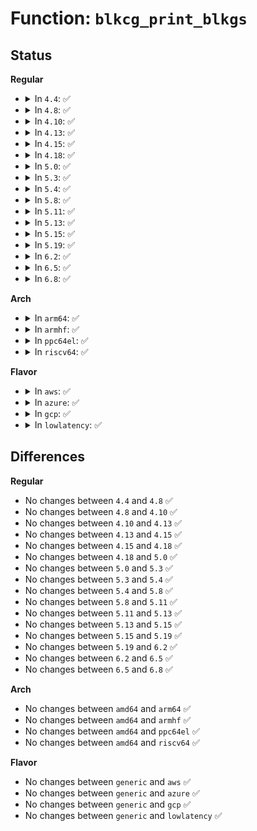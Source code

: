 # Function: <code>blkcg_print_blkgs</code>

## Status
<b>Regular</b>
<ul>
<li>
<details>
<summary>In <code>4.4</code>: ✅</summary>

```c
void blkcg_print_blkgs(struct seq_file *sf, struct blkcg *blkcg, u64 (*prfill)(struct seq_file *, struct blkg_policy_data *, int), const struct blkcg_policy *pol, int data, bool show_total);
```

**Collision:** Unique Global

**Inline:** No

**Transformation:** False

**Instances:**

```
In block/blk-cgroup.c (ffffffff813d8640)
Location: block/blk-cgroup.c:495
Inline: False
Direct callers:
  - block/blk-cgroup.c:blkg_print_stat_bytes
  - block/blk-cgroup.c:blkg_print_stat_ios
  - block/blk-cgroup.c:blkg_print_stat_bytes_recursive
  - block/blk-cgroup.c:blkg_print_stat_ios_recursive
  - block/blk-throttle.c:tg_print_conf_uint
  - block/blk-throttle.c:tg_print_conf_u64
  - block/blk-throttle.c:tg_print_max
  - block/cfq-iosched.c:cfqg_print_rwstat_recursive
  - block/cfq-iosched.c:cfqg_print_stat_sectors_recursive
  - block/cfq-iosched.c:cfqg_print_stat_recursive
  - block/cfq-iosched.c:cfqg_print_rwstat
  - block/cfq-iosched.c:cfqg_print_stat_sectors
  - block/cfq-iosched.c:cfqg_print_stat
  - block/cfq-iosched.c:cfqg_print_weight_device
  - block/cfq-iosched.c:cfqg_print_leaf_weight_device
  - block/cfq-iosched.c:cfq_print_weight_on_dfl
```
**Symbols:**

```
ffffffff813d8640-ffffffff813d871b: blkcg_print_blkgs (STB_GLOBAL)
```
</details>
</li>
<li>
<details>
<summary>In <code>4.8</code>: ✅</summary>

```c
void blkcg_print_blkgs(struct seq_file *sf, struct blkcg *blkcg, u64 (*prfill)(struct seq_file *, struct blkg_policy_data *, int), const struct blkcg_policy *pol, int data, bool show_total);
```

**Collision:** Unique Global

**Inline:** No

**Transformation:** False

**Instances:**

```
In block/blk-cgroup.c (ffffffff8141e380)
Location: block/blk-cgroup.c:495
Inline: False
Direct callers:
  - block/blk-cgroup.c:blkg_print_stat_ios_recursive
  - block/blk-cgroup.c:blkg_print_stat_bytes_recursive
  - block/blk-cgroup.c:blkg_print_stat_ios
  - block/blk-cgroup.c:blkg_print_stat_bytes
  - block/blk-throttle.c:tg_print_max
  - block/blk-throttle.c:tg_print_conf_uint
  - block/blk-throttle.c:tg_print_conf_u64
  - block/cfq-iosched.c:cfq_print_weight_on_dfl
  - block/cfq-iosched.c:cfqg_print_stat_sectors_recursive
  - block/cfq-iosched.c:cfqg_print_stat_sectors
  - block/cfq-iosched.c:cfqg_print_rwstat_recursive
  - block/cfq-iosched.c:cfqg_print_stat_recursive
  - block/cfq-iosched.c:cfqg_print_rwstat
  - block/cfq-iosched.c:cfqg_print_stat
  - block/cfq-iosched.c:cfqg_print_leaf_weight_device
  - block/cfq-iosched.c:cfqg_print_weight_device
```
**Symbols:**

```
ffffffff8141e380-ffffffff8141e454: blkcg_print_blkgs (STB_GLOBAL)
```
</details>
</li>
<li>
<details>
<summary>In <code>4.10</code>: ✅</summary>

```c
void blkcg_print_blkgs(struct seq_file *sf, struct blkcg *blkcg, u64 (*prfill)(struct seq_file *, struct blkg_policy_data *, int), const struct blkcg_policy *pol, int data, bool show_total);
```

**Collision:** Unique Global

**Inline:** No

**Transformation:** False

**Instances:**

```
In block/blk-cgroup.c (ffffffff81439940)
Location: block/blk-cgroup.c:496
Inline: False
Direct callers:
  - block/blk-cgroup.c:blkg_print_stat_ios_recursive
  - block/blk-cgroup.c:blkg_print_stat_bytes_recursive
  - block/blk-cgroup.c:blkg_print_stat_ios
  - block/blk-cgroup.c:blkg_print_stat_bytes
  - block/blk-throttle.c:tg_print_max
  - block/blk-throttle.c:tg_print_conf_uint
  - block/blk-throttle.c:tg_print_conf_u64
  - block/cfq-iosched.c:cfq_print_weight_on_dfl
  - block/cfq-iosched.c:cfqg_print_stat_sectors_recursive
  - block/cfq-iosched.c:cfqg_print_stat_sectors
  - block/cfq-iosched.c:cfqg_print_rwstat_recursive
  - block/cfq-iosched.c:cfqg_print_stat_recursive
  - block/cfq-iosched.c:cfqg_print_rwstat
  - block/cfq-iosched.c:cfqg_print_stat
  - block/cfq-iosched.c:cfqg_print_leaf_weight_device
  - block/cfq-iosched.c:cfqg_print_weight_device
```
**Symbols:**

```
ffffffff81439940-ffffffff81439a14: blkcg_print_blkgs (STB_GLOBAL)
```
</details>
</li>
<li>
<details>
<summary>In <code>4.13</code>: ✅</summary>

```c
void blkcg_print_blkgs(struct seq_file *sf, struct blkcg *blkcg, u64 (*prfill)(struct seq_file *, struct blkg_policy_data *, int), const struct blkcg_policy *pol, int data, bool show_total);
```

**Collision:** Unique Global

**Inline:** No

**Transformation:** False

**Instances:**

```
In block/blk-cgroup.c (ffffffff814470d0)
Location: block/blk-cgroup.c:497
Inline: False
Direct callers:
  - block/blk-cgroup.c:blkg_print_stat_ios_recursive
  - block/blk-cgroup.c:blkg_print_stat_bytes_recursive
  - block/blk-cgroup.c:blkg_print_stat_ios
  - block/blk-cgroup.c:blkg_print_stat_bytes
  - block/blk-throttle.c:tg_print_limit
  - block/blk-throttle.c:tg_print_conf_uint
  - block/blk-throttle.c:tg_print_conf_u64
  - block/cfq-iosched.c:cfq_print_weight_on_dfl
  - block/cfq-iosched.c:cfqg_print_stat_sectors_recursive
  - block/cfq-iosched.c:cfqg_print_stat_sectors
  - block/cfq-iosched.c:cfqg_print_rwstat_recursive
  - block/cfq-iosched.c:cfqg_print_stat_recursive
  - block/cfq-iosched.c:cfqg_print_rwstat
  - block/cfq-iosched.c:cfqg_print_stat
  - block/cfq-iosched.c:cfqg_print_leaf_weight_device
  - block/cfq-iosched.c:cfqg_print_weight_device
```
**Symbols:**

```
ffffffff814470d0-ffffffff8144718c: blkcg_print_blkgs (STB_GLOBAL)
```
</details>
</li>
<li>
<details>
<summary>In <code>4.15</code>: ✅</summary>

```c
void blkcg_print_blkgs(struct seq_file *sf, struct blkcg *blkcg, u64 (*prfill)(struct seq_file *, struct blkg_policy_data *, int), const struct blkcg_policy *pol, int data, bool show_total);
```

**Collision:** Unique Global

**Inline:** No

**Transformation:** False

**Instances:**

```
In block/blk-cgroup.c (ffffffff81473cb0)
Location: block/blk-cgroup.c:497
Inline: False
Direct callers:
  - block/blk-cgroup.c:blkg_print_stat_ios_recursive
  - block/blk-cgroup.c:blkg_print_stat_bytes_recursive
  - block/blk-cgroup.c:blkg_print_stat_ios
  - block/blk-cgroup.c:blkg_print_stat_bytes
  - block/blk-throttle.c:tg_print_limit
  - block/blk-throttle.c:tg_print_conf_uint
  - block/blk-throttle.c:tg_print_conf_u64
  - block/cfq-iosched.c:cfq_print_weight_on_dfl
  - block/cfq-iosched.c:cfqg_print_stat_sectors_recursive
  - block/cfq-iosched.c:cfqg_print_stat_sectors
  - block/cfq-iosched.c:cfqg_print_rwstat_recursive
  - block/cfq-iosched.c:cfqg_print_stat_recursive
  - block/cfq-iosched.c:cfqg_print_rwstat
  - block/cfq-iosched.c:cfqg_print_stat
  - block/cfq-iosched.c:cfqg_print_leaf_weight_device
  - block/cfq-iosched.c:cfqg_print_weight_device
```
**Symbols:**

```
ffffffff81473cb0-ffffffff81473d6e: blkcg_print_blkgs (STB_GLOBAL)
```
</details>
</li>
<li>
<details>
<summary>In <code>4.18</code>: ✅</summary>

```c
void blkcg_print_blkgs(struct seq_file *sf, struct blkcg *blkcg, u64 (*prfill)(struct seq_file *, struct blkg_policy_data *, int), const struct blkcg_policy *pol, int data, bool show_total);
```

**Collision:** Unique Global

**Inline:** No

**Transformation:** False

**Instances:**

```
In block/blk-cgroup.c (ffffffff814a8190)
Location: block/blk-cgroup.c:508
Inline: False
Direct callers:
  - block/blk-cgroup.c:blkg_print_stat_ios_recursive
  - block/blk-cgroup.c:blkg_print_stat_bytes_recursive
  - block/blk-cgroup.c:blkg_print_stat_ios
  - block/blk-cgroup.c:blkg_print_stat_bytes
  - block/blk-throttle.c:tg_print_limit
  - block/blk-throttle.c:tg_print_conf_uint
  - block/blk-throttle.c:tg_print_conf_u64
  - block/cfq-iosched.c:cfq_print_weight_on_dfl
  - block/cfq-iosched.c:cfqg_print_stat_sectors_recursive
  - block/cfq-iosched.c:cfqg_print_stat_sectors
  - block/cfq-iosched.c:cfqg_print_rwstat_recursive
  - block/cfq-iosched.c:cfqg_print_stat_recursive
  - block/cfq-iosched.c:cfqg_print_rwstat
  - block/cfq-iosched.c:cfqg_print_stat
  - block/cfq-iosched.c:cfqg_print_leaf_weight_device
  - block/cfq-iosched.c:cfqg_print_weight_device
```
**Symbols:**

```
ffffffff814a8190-ffffffff814a825d: blkcg_print_blkgs (STB_GLOBAL)
```
</details>
</li>
<li>
<details>
<summary>In <code>5.0</code>: ✅</summary>

```c
void blkcg_print_blkgs(struct seq_file *sf, struct blkcg *blkcg, u64 (*prfill)(struct seq_file *, struct blkg_policy_data *, int), const struct blkcg_policy *pol, int data, bool show_total);
```

**Collision:** Unique Global

**Inline:** No

**Transformation:** False

**Instances:**

```
In block/blk-cgroup.c (ffffffff814c1d30)
Location: block/blk-cgroup.c:499
Inline: False
Direct callers:
  - block/blk-cgroup.c:blkg_print_stat_ios_recursive
  - block/blk-cgroup.c:blkg_print_stat_bytes_recursive
  - block/blk-cgroup.c:blkg_print_stat_ios
  - block/blk-cgroup.c:blkg_print_stat_bytes
  - block/blk-throttle.c:tg_print_limit
  - block/blk-throttle.c:tg_print_conf_uint
  - block/blk-throttle.c:tg_print_conf_u64
```
**Symbols:**

```
ffffffff814c1d30-ffffffff814c1e0f: blkcg_print_blkgs (STB_GLOBAL)
```
</details>
</li>
<li>
<details>
<summary>In <code>5.3</code>: ✅</summary>

```c
void blkcg_print_blkgs(struct seq_file *sf, struct blkcg *blkcg, u64 (*prfill)(struct seq_file *, struct blkg_policy_data *, int), const struct blkcg_policy *pol, int data, bool show_total);
```

**Collision:** Unique Global

**Inline:** No

**Transformation:** False

**Instances:**

```
In block/blk-cgroup.c (ffffffff814f0450)
Location: block/blk-cgroup.c:520
Inline: False
Direct callers:
  - block/blk-cgroup.c:blkg_print_stat_ios_recursive
  - block/blk-cgroup.c:blkg_print_stat_bytes_recursive
  - block/blk-cgroup.c:blkg_print_stat_ios
  - block/blk-cgroup.c:blkg_print_stat_bytes
  - block/blk-throttle.c:tg_print_limit
  - block/blk-throttle.c:tg_print_conf_uint
  - block/blk-throttle.c:tg_print_conf_u64
```
**Symbols:**

```
ffffffff814f0450-ffffffff814f053e: blkcg_print_blkgs (STB_GLOBAL)
```
</details>
</li>
<li>
<details>
<summary>In <code>5.4</code>: ✅</summary>

```c
void blkcg_print_blkgs(struct seq_file *sf, struct blkcg *blkcg, u64 (*prfill)(struct seq_file *, struct blkg_policy_data *, int), const struct blkcg_policy *pol, int data, bool show_total);
```

**Collision:** Unique Global

**Inline:** No

**Transformation:** False

**Instances:**

```
In block/blk-cgroup.c (ffffffff815098f0)
Location: block/blk-cgroup.c:520
Inline: False
Direct callers:
  - block/blk-cgroup.c:blkg_print_stat_ios_recursive
  - block/blk-cgroup.c:blkg_print_stat_bytes_recursive
  - block/blk-cgroup.c:blkg_print_stat_ios
  - block/blk-cgroup.c:blkg_print_stat_bytes
  - block/blk-throttle.c:tg_print_limit
  - block/blk-throttle.c:tg_print_conf_uint
  - block/blk-throttle.c:tg_print_conf_u64
  - block/blk-iocost.c:ioc_cost_model_show
  - block/blk-iocost.c:ioc_qos_show
  - block/blk-iocost.c:ioc_weight_show
```
**Symbols:**

```
ffffffff815098f0-ffffffff815099d8: blkcg_print_blkgs (STB_GLOBAL)
```
</details>
</li>
<li>
<details>
<summary>In <code>5.8</code>: ✅</summary>

```c
void blkcg_print_blkgs(struct seq_file *sf, struct blkcg *blkcg, u64 (*prfill)(struct seq_file *, struct blkg_policy_data *, int), const struct blkcg_policy *pol, int data, bool show_total);
```

**Collision:** Unique Global

**Inline:** No

**Transformation:** False

**Instances:**

```
In block/blk-cgroup.c (ffffffff8156a930)
Location: block/blk-cgroup.c:521
Inline: False
Direct callers:
  - block/blk-throttle.c:tg_print_limit
  - block/blk-throttle.c:tg_print_rwstat_recursive
  - block/blk-throttle.c:tg_print_rwstat
  - block/blk-throttle.c:tg_print_conf_uint
  - block/blk-throttle.c:tg_print_conf_u64
  - block/blk-iocost.c:ioc_cost_model_show
  - block/blk-iocost.c:ioc_qos_show
  - block/blk-iocost.c:ioc_weight_show
```
**Symbols:**

```
ffffffff8156a930-ffffffff8156aa06: blkcg_print_blkgs (STB_GLOBAL)
```
</details>
</li>
<li>
<details>
<summary>In <code>5.11</code>: ✅</summary>

```c
void blkcg_print_blkgs(struct seq_file *sf, struct blkcg *blkcg, u64 (*prfill)(struct seq_file *, struct blkg_policy_data *, int), const struct blkcg_policy *pol, int data, bool show_total);
```

**Collision:** Unique Global

**Inline:** No

**Transformation:** False

**Instances:**

```
In block/blk-cgroup.c (ffffffff81585380)
Location: block/blk-cgroup.c:502
Inline: False
Direct callers:
  - block/blk-throttle.c:tg_print_limit
  - block/blk-throttle.c:tg_print_rwstat_recursive
  - block/blk-throttle.c:tg_print_rwstat
  - block/blk-throttle.c:tg_print_conf_uint
  - block/blk-throttle.c:tg_print_conf_u64
  - block/blk-iocost.c:ioc_cost_model_show
  - block/blk-iocost.c:ioc_qos_show
  - block/blk-iocost.c:ioc_weight_show
```
**Symbols:**

```
ffffffff81585380-ffffffff8158545b: blkcg_print_blkgs (STB_GLOBAL)
```
</details>
</li>
<li>
<details>
<summary>In <code>5.13</code>: ✅</summary>

```c
void blkcg_print_blkgs(struct seq_file *sf, struct blkcg *blkcg, u64 (*prfill)(struct seq_file *, struct blkg_policy_data *, int), const struct blkcg_policy *pol, int data, bool show_total);
```

**Collision:** Unique Global

**Inline:** No

**Transformation:** False

**Instances:**

```
In block/blk-cgroup.c (ffffffff8158bf30)
Location: block/blk-cgroup.c:500
Inline: False
Direct callers:
  - block/blk-throttle.c:tg_print_limit
  - block/blk-throttle.c:tg_print_rwstat_recursive
  - block/blk-throttle.c:tg_print_rwstat
  - block/blk-throttle.c:tg_print_conf_uint
  - block/blk-throttle.c:tg_print_conf_u64
  - block/blk-iocost.c:ioc_cost_model_show
  - block/blk-iocost.c:ioc_qos_show
  - block/blk-iocost.c:ioc_weight_show
```
**Symbols:**

```
ffffffff8158bf30-ffffffff8158c00b: blkcg_print_blkgs (STB_GLOBAL)
```
</details>
</li>
<li>
<details>
<summary>In <code>5.15</code>: ✅</summary>

```c
void blkcg_print_blkgs(struct seq_file *sf, struct blkcg *blkcg, u64 (*prfill)(struct seq_file *, struct blkg_policy_data *, int), const struct blkcg_policy *pol, int data, bool show_total);
```

**Collision:** Unique Global

**Inline:** No

**Transformation:** False

**Instances:**

```
In block/blk-cgroup.c (ffffffff815f1720)
Location: block/blk-cgroup.c:515
Inline: False
Direct callers:
  - block/blk-throttle.c:tg_print_limit
  - block/blk-throttle.c:tg_print_rwstat_recursive
  - block/blk-throttle.c:tg_print_rwstat
  - block/blk-throttle.c:tg_print_conf_uint
  - block/blk-throttle.c:tg_print_conf_u64
  - block/blk-iocost.c:ioc_cost_model_show
  - block/blk-iocost.c:ioc_qos_show
  - block/blk-iocost.c:ioc_weight_show
```
**Symbols:**

```
ffffffff815f1720-ffffffff815f181a: blkcg_print_blkgs (STB_GLOBAL)
```
</details>
</li>
<li>
<details>
<summary>In <code>5.19</code>: ✅</summary>

```c
void blkcg_print_blkgs(struct seq_file *sf, struct blkcg *blkcg, u64 (*prfill)(struct seq_file *, struct blkg_policy_data *, int), const struct blkcg_policy *pol, int data, bool show_total);
```

**Collision:** Unique Global

**Inline:** No

**Transformation:** False

**Instances:**

```
In block/blk-cgroup.c (ffffffff816a2770)
Location: block/blk-cgroup.c:576
Inline: False
Direct callers:
  - block/blk-throttle.c:tg_print_limit
  - block/blk-throttle.c:tg_print_rwstat_recursive
  - block/blk-throttle.c:tg_print_rwstat
  - block/blk-throttle.c:tg_print_conf_uint
  - block/blk-throttle.c:tg_print_conf_u64
  - block/blk-iocost.c:ioc_cost_model_show
  - block/blk-iocost.c:ioc_qos_show
  - block/blk-iocost.c:ioc_weight_show
```
**Symbols:**

```
ffffffff816a2770-ffffffff816a2891: blkcg_print_blkgs (STB_GLOBAL)
```
</details>
</li>
<li>
<details>
<summary>In <code>6.2</code>: ✅</summary>

```c
void blkcg_print_blkgs(struct seq_file *sf, struct blkcg *blkcg, u64 (*prfill)(struct seq_file *, struct blkg_policy_data *, int), const struct blkcg_policy *pol, int data, bool show_total);
```

**Collision:** Unique Global

**Inline:** No

**Transformation:** False

**Instances:**

```
In block/blk-cgroup.c (ffffffff8175fe80)
Location: block/blk-cgroup.c:585
Inline: False
Direct callers:
  - block/blk-throttle.c:tg_print_limit
  - block/blk-throttle.c:tg_print_rwstat_recursive
  - block/blk-throttle.c:tg_print_rwstat
  - block/blk-throttle.c:tg_print_conf_uint
  - block/blk-throttle.c:tg_print_conf_u64
  - block/blk-iocost.c:ioc_cost_model_show
  - block/blk-iocost.c:ioc_qos_show
  - block/blk-iocost.c:ioc_weight_show
```
**Symbols:**

```
ffffffff8175fe80-ffffffff8175ff9b: blkcg_print_blkgs (STB_GLOBAL)
```
</details>
</li>
<li>
<details>
<summary>In <code>6.5</code>: ✅</summary>

```c
void blkcg_print_blkgs(struct seq_file *sf, struct blkcg *blkcg, u64 (*prfill)(struct seq_file *, struct blkg_policy_data *, int), const struct blkcg_policy *pol, int data, bool show_total);
```

**Collision:** Unique Global

**Inline:** No

**Transformation:** False

**Instances:**

```
In block/blk-cgroup.c (ffffffff8179ee50)
Location: block/blk-cgroup.c:675
Inline: False
Direct callers:
  - block/blk-throttle.c:tg_print_limit
  - block/blk-throttle.c:tg_print_rwstat_recursive
  - block/blk-throttle.c:tg_print_rwstat
  - block/blk-throttle.c:tg_print_conf_uint
  - block/blk-throttle.c:tg_print_conf_u64
  - block/blk-iocost.c:ioc_cost_model_show
  - block/blk-iocost.c:ioc_qos_show
  - block/blk-iocost.c:ioc_weight_show
```
**Symbols:**

```
ffffffff8179ee50-ffffffff8179ef71: blkcg_print_blkgs (STB_GLOBAL)
```
</details>
</li>
<li>
<details>
<summary>In <code>6.8</code>: ✅</summary>

```c
void blkcg_print_blkgs(struct seq_file *sf, struct blkcg *blkcg, u64 (*prfill)(struct seq_file *, struct blkg_policy_data *, int), const struct blkcg_policy *pol, int data, bool show_total);
```

**Collision:** Unique Global

**Inline:** No

**Transformation:** False

**Instances:**

```
In block/blk-cgroup.c (ffffffff817e2930)
Location: block/blk-cgroup.c:688
Inline: False
Direct callers:
  - block/blk-throttle.c:tg_print_limit
  - block/blk-throttle.c:tg_print_rwstat_recursive
  - block/blk-throttle.c:tg_print_rwstat
  - block/blk-throttle.c:tg_print_conf_uint
  - block/blk-throttle.c:tg_print_conf_u64
  - block/blk-iocost.c:ioc_cost_model_show
  - block/blk-iocost.c:ioc_qos_show
  - block/blk-iocost.c:ioc_weight_show
```
**Symbols:**

```
ffffffff817e2930-ffffffff817e2a4b: blkcg_print_blkgs (STB_GLOBAL)
```
</details>
</li>
</ul>
<b>Arch</b>
<ul>
<li>
<details>
<summary>In <code>arm64</code>: ✅</summary>

```c
void blkcg_print_blkgs(struct seq_file *sf, struct blkcg *blkcg, u64 (*prfill)(struct seq_file *, struct blkg_policy_data *, int), const struct blkcg_policy *pol, int data, bool show_total);
```

**Collision:** Unique Global

**Inline:** No

**Transformation:** False

**Instances:**

```
In block/blk-cgroup.c (ffff80001060c678)
Location: block/blk-cgroup.c:520
Inline: False
Direct callers:
  - block/blk-cgroup.c:blkg_print_stat_ios_recursive
  - block/blk-cgroup.c:blkg_print_stat_bytes_recursive
  - block/blk-cgroup.c:blkg_print_stat_ios
  - block/blk-cgroup.c:blkg_print_stat_bytes
  - block/blk-throttle.c:tg_print_limit
  - block/blk-throttle.c:tg_print_conf_uint
  - block/blk-throttle.c:tg_print_conf_u64
  - block/blk-iocost.c:ioc_cost_model_show
  - block/blk-iocost.c:ioc_qos_show
  - block/blk-iocost.c:ioc_weight_show
```
**Symbols:**

```
ffff80001060c678-ffff80001060c7f4: blkcg_print_blkgs (STB_GLOBAL)
```
</details>
</li>
<li>
<details>
<summary>In <code>armhf</code>: ✅</summary>

```c
void blkcg_print_blkgs(struct seq_file *sf, struct blkcg *blkcg, u64 (*prfill)(struct seq_file *, struct blkg_policy_data *, int), const struct blkcg_policy *pol, int data, bool show_total);
```

**Collision:** Unique Global

**Inline:** No

**Transformation:** False

**Instances:**

```
In block/blk-cgroup.c (c07b62f4)
Location: block/blk-cgroup.c:520
Inline: False
Direct callers:
  - block/blk-cgroup.c:blkg_print_stat_ios_recursive
  - block/blk-cgroup.c:blkg_print_stat_bytes_recursive
  - block/blk-cgroup.c:blkg_print_stat_ios
  - block/blk-cgroup.c:blkg_print_stat_bytes
  - block/blk-throttle.c:tg_print_limit
  - block/blk-throttle.c:tg_print_conf_uint
  - block/blk-throttle.c:tg_print_conf_u64
  - block/blk-iocost.c:ioc_cost_model_show
  - block/blk-iocost.c:ioc_qos_show
  - block/blk-iocost.c:ioc_weight_show
```
**Symbols:**

```
c07b62f4-c07b6404: blkcg_print_blkgs (STB_GLOBAL)
```
</details>
</li>
<li>
<details>
<summary>In <code>ppc64el</code>: ✅</summary>

```c
void blkcg_print_blkgs(struct seq_file *sf, struct blkcg *blkcg, u64 (*prfill)(struct seq_file *, struct blkg_policy_data *, int), const struct blkcg_policy *pol, int data, bool show_total);
```

**Collision:** Unique Global

**Inline:** No

**Transformation:** False

**Instances:**

```
In block/blk-cgroup.c (c0000000007a95a0)
Location: block/blk-cgroup.c:520
Inline: False
Direct callers:
  - block/blk-cgroup.c:blkg_print_stat_ios_recursive
  - block/blk-cgroup.c:blkg_print_stat_bytes_recursive
  - block/blk-cgroup.c:blkg_print_stat_ios
  - block/blk-cgroup.c:blkg_print_stat_bytes
  - block/blk-throttle.c:tg_print_limit
  - block/blk-throttle.c:tg_print_conf_uint
  - block/blk-throttle.c:tg_print_conf_u64
  - block/blk-iocost.c:ioc_cost_model_show
  - block/blk-iocost.c:ioc_qos_show
  - block/blk-iocost.c:ioc_weight_show
```
**Symbols:**

```
c0000000007a95a0-c0000000007a9798: blkcg_print_blkgs (STB_GLOBAL)
```
</details>
</li>
<li>
<details>
<summary>In <code>riscv64</code>: ✅</summary>

```c
void blkcg_print_blkgs(struct seq_file *sf, struct blkcg *blkcg, u64 (*prfill)(struct seq_file *, struct blkg_policy_data *, int), const struct blkcg_policy *pol, int data, bool show_total);
```

**Collision:** Unique Global

**Inline:** No

**Transformation:** False

**Instances:**

```
In block/blk-cgroup.c (ffffffe00044538a)
Location: block/blk-cgroup.c:520
Inline: False
Direct callers:
  - block/blk-cgroup.c:blkg_print_stat_ios_recursive
  - block/blk-cgroup.c:blkg_print_stat_bytes_recursive
  - block/blk-cgroup.c:blkg_print_stat_ios
  - block/blk-cgroup.c:blkg_print_stat_bytes
  - block/blk-throttle.c:tg_print_limit
  - block/blk-throttle.c:tg_print_conf_uint
  - block/blk-throttle.c:tg_print_conf_u64
  - block/blk-iocost.c:ioc_cost_model_show
  - block/blk-iocost.c:ioc_qos_show
  - block/blk-iocost.c:ioc_weight_show
```
**Symbols:**

```
ffffffe00044538a-ffffffe0004454a4: blkcg_print_blkgs (STB_GLOBAL)
```
</details>
</li>
</ul>
<b>Flavor</b>
<ul>
<li>
<details>
<summary>In <code>aws</code>: ✅</summary>

```c
void blkcg_print_blkgs(struct seq_file *sf, struct blkcg *blkcg, u64 (*prfill)(struct seq_file *, struct blkg_policy_data *, int), const struct blkcg_policy *pol, int data, bool show_total);
```

**Collision:** Unique Global

**Inline:** No

**Transformation:** False

**Instances:**

```
In block/blk-cgroup.c (ffffffff81501ed0)
Location: block/blk-cgroup.c:520
Inline: False
Direct callers:
  - block/blk-cgroup.c:blkg_print_stat_ios_recursive
  - block/blk-cgroup.c:blkg_print_stat_bytes_recursive
  - block/blk-cgroup.c:blkg_print_stat_ios
  - block/blk-cgroup.c:blkg_print_stat_bytes
  - block/blk-throttle.c:tg_print_limit
  - block/blk-throttle.c:tg_print_conf_uint
  - block/blk-throttle.c:tg_print_conf_u64
  - block/blk-iocost.c:ioc_cost_model_show
  - block/blk-iocost.c:ioc_qos_show
  - block/blk-iocost.c:ioc_weight_show
```
**Symbols:**

```
ffffffff81501ed0-ffffffff81501fb8: blkcg_print_blkgs (STB_GLOBAL)
```
</details>
</li>
<li>
<details>
<summary>In <code>azure</code>: ✅</summary>

```c
void blkcg_print_blkgs(struct seq_file *sf, struct blkcg *blkcg, u64 (*prfill)(struct seq_file *, struct blkg_policy_data *, int), const struct blkcg_policy *pol, int data, bool show_total);
```

**Collision:** Unique Global

**Inline:** No

**Transformation:** False

**Instances:**

```
In block/blk-cgroup.c (ffffffff814f23e0)
Location: block/blk-cgroup.c:520
Inline: False
Direct callers:
  - block/blk-cgroup.c:blkg_print_stat_ios_recursive
  - block/blk-cgroup.c:blkg_print_stat_bytes_recursive
  - block/blk-cgroup.c:blkg_print_stat_ios
  - block/blk-cgroup.c:blkg_print_stat_bytes
  - block/blk-throttle.c:tg_print_limit
  - block/blk-throttle.c:tg_print_conf_uint
  - block/blk-throttle.c:tg_print_conf_u64
  - block/blk-iocost.c:ioc_cost_model_show
  - block/blk-iocost.c:ioc_qos_show
  - block/blk-iocost.c:ioc_weight_show
```
**Symbols:**

```
ffffffff814f23e0-ffffffff814f24c2: blkcg_print_blkgs (STB_GLOBAL)
```
</details>
</li>
<li>
<details>
<summary>In <code>gcp</code>: ✅</summary>

```c
void blkcg_print_blkgs(struct seq_file *sf, struct blkcg *blkcg, u64 (*prfill)(struct seq_file *, struct blkg_policy_data *, int), const struct blkcg_policy *pol, int data, bool show_total);
```

**Collision:** Unique Global

**Inline:** No

**Transformation:** False

**Instances:**

```
In block/blk-cgroup.c (ffffffff814fdf60)
Location: block/blk-cgroup.c:520
Inline: False
Direct callers:
  - block/blk-cgroup.c:blkg_print_stat_ios_recursive
  - block/blk-cgroup.c:blkg_print_stat_bytes_recursive
  - block/blk-cgroup.c:blkg_print_stat_ios
  - block/blk-cgroup.c:blkg_print_stat_bytes
  - block/blk-throttle.c:tg_print_limit
  - block/blk-throttle.c:tg_print_conf_uint
  - block/blk-throttle.c:tg_print_conf_u64
  - block/blk-iocost.c:ioc_cost_model_show
  - block/blk-iocost.c:ioc_qos_show
  - block/blk-iocost.c:ioc_weight_show
```
**Symbols:**

```
ffffffff814fdf60-ffffffff814fe048: blkcg_print_blkgs (STB_GLOBAL)
```
</details>
</li>
<li>
<details>
<summary>In <code>lowlatency</code>: ✅</summary>

```c
void blkcg_print_blkgs(struct seq_file *sf, struct blkcg *blkcg, u64 (*prfill)(struct seq_file *, struct blkg_policy_data *, int), const struct blkcg_policy *pol, int data, bool show_total);
```

**Collision:** Unique Global

**Inline:** No

**Transformation:** False

**Instances:**

```
In block/blk-cgroup.c (ffffffff815160a0)
Location: block/blk-cgroup.c:520
Inline: False
Direct callers:
  - block/blk-cgroup.c:blkg_print_stat_ios_recursive
  - block/blk-cgroup.c:blkg_print_stat_bytes_recursive
  - block/blk-cgroup.c:blkg_print_stat_ios
  - block/blk-cgroup.c:blkg_print_stat_bytes
  - block/blk-throttle.c:tg_print_limit
  - block/blk-throttle.c:tg_print_conf_uint
  - block/blk-throttle.c:tg_print_conf_u64
  - block/blk-iocost.c:ioc_cost_model_show
  - block/blk-iocost.c:ioc_qos_show
  - block/blk-iocost.c:ioc_weight_show
```
**Symbols:**

```
ffffffff815160a0-ffffffff81516184: blkcg_print_blkgs (STB_GLOBAL)
```
</details>
</li>
</ul>

## Differences
<b>Regular</b>
<ul>
<li>
No changes between <code>4.4</code> and <code>4.8</code> ✅
</li>
<li>
No changes between <code>4.8</code> and <code>4.10</code> ✅
</li>
<li>
No changes between <code>4.10</code> and <code>4.13</code> ✅
</li>
<li>
No changes between <code>4.13</code> and <code>4.15</code> ✅
</li>
<li>
No changes between <code>4.15</code> and <code>4.18</code> ✅
</li>
<li>
No changes between <code>4.18</code> and <code>5.0</code> ✅
</li>
<li>
No changes between <code>5.0</code> and <code>5.3</code> ✅
</li>
<li>
No changes between <code>5.3</code> and <code>5.4</code> ✅
</li>
<li>
No changes between <code>5.4</code> and <code>5.8</code> ✅
</li>
<li>
No changes between <code>5.8</code> and <code>5.11</code> ✅
</li>
<li>
No changes between <code>5.11</code> and <code>5.13</code> ✅
</li>
<li>
No changes between <code>5.13</code> and <code>5.15</code> ✅
</li>
<li>
No changes between <code>5.15</code> and <code>5.19</code> ✅
</li>
<li>
No changes between <code>5.19</code> and <code>6.2</code> ✅
</li>
<li>
No changes between <code>6.2</code> and <code>6.5</code> ✅
</li>
<li>
No changes between <code>6.5</code> and <code>6.8</code> ✅
</li>
</ul>
<b>Arch</b>
<ul>
<li>
No changes between <code>amd64</code> and <code>arm64</code> ✅
</li>
<li>
No changes between <code>amd64</code> and <code>armhf</code> ✅
</li>
<li>
No changes between <code>amd64</code> and <code>ppc64el</code> ✅
</li>
<li>
No changes between <code>amd64</code> and <code>riscv64</code> ✅
</li>
</ul>
<b>Flavor</b>
<ul>
<li>
No changes between <code>generic</code> and <code>aws</code> ✅
</li>
<li>
No changes between <code>generic</code> and <code>azure</code> ✅
</li>
<li>
No changes between <code>generic</code> and <code>gcp</code> ✅
</li>
<li>
No changes between <code>generic</code> and <code>lowlatency</code> ✅
</li>
</ul>
